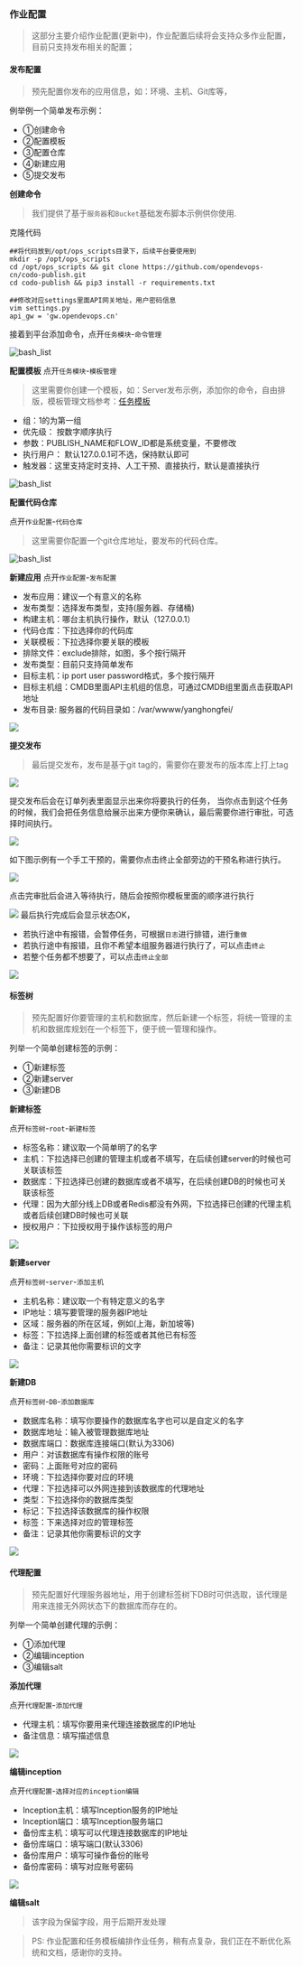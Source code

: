 ### 作业配置

> 这部分主要介绍作业配置(更新中)，作业配置后续将会支持众多作业配置，目前只支持发布相关的配置；


#### 发布配置

> 预先配置你发布的应用信息，如：环境、主机、Git库等，


例举例一个简单发布示例：

- ①创建命令
- ②配置模板
- ③配置仓库
- ④新建应用
- ⑤提交发布

**创建命令**

> 我们提供了基于`服务器`和`Bucket`基础发布脚本示例供你使用.

克隆代码
```shell
##将代码放到/opt/ops_scripts目录下，后续平台要使用到
mkdir -p /opt/ops_scripts
cd /opt/ops_scripts && git clone https://github.com/opendevops-cn/codo-publish.git
cd codo-publish && pip3 install -r requirements.txt

##修改对应settings里面API网关地址，用户密码信息
vim settings.py
api_gw = 'gw.opendevops.cn'
```


接着到平台添加命令，点开`任务模块`-`命令管理`

![bash_list](./_static/images/publish_cmd_list.png)

**配置模板**
点开`任务模块`-`模板管理`



> 这里需要你创建一个模板，如：Server发布示例，添加你的命令，自由排版，模板管理文档参考：[任务模板](http://docs.opendevops.cn/zh/latest/task_template.html#)

- 组：1的为第一组
- 优先级： 按数字顺序执行
- 参数：PUBLISH_NAME和FLOW_ID都是系统变量，不要修改
- 执行用户： 默认127.0.0.1可不选，保持默认即可
- 触发器：这里支持定时支持、人工干预、直接执行，默认是直接执行

![bash_list](./_static/images/publish_server_temp.png)



**配置代码仓库**

点开`作业配置`-`代码仓库`

> 这里需要你配置一个git仓库地址，要发布的代码仓库。

![bash_list](./_static/images/publish_code_repo.png)


**新建应用**
点开`作业配置`-`发布配置`
- 发布应用：建议一个有意义的名称
- 发布类型：选择发布类型，支持(服务器、存储桶)
- 构建主机：哪台主机执行操作，默认（127.0.0.1）
- 代码仓库：下拉选择你的代码库
- 关联模板：下拉选择你要关联的模板
- 排除文件：exclude排除，如图，多个按行隔开
- 发布类型：目前只支持简单发布
- 目标主机：ip port user password格式，多个按行隔开
- 目标主机组：CMDB里面API主机组的信息，可通过CMDB组里面点击获取API地址
- 发布目录: 服务器的代码目录如：/var/wwww/yanghongfei/

![](./_static/images/publish_create_app.png)


**提交发布**
> 最后提交发布，发布是基于git tag的，需要你在要发布的版本库上打上tag

![](./_static/images/publish_server_commit.png)

提交发布后会在订单列表里面显示出来你将要执行的任务，
当你点击到这个任务的时候，我们会把任务信息给展示出来方便你来确认，最后需要你进行审批，可选择时间执行。

![](./_static/images/publish_audit.png)

如下图示例有一个手工干预的，需要你点击终止全部旁边的干预名称进行执行。

![](./_static/images/publish_commit.png)

点击完审批后会进入等待执行，随后会按照你模板里面的顺序进行执行

![](./_static/images/publish_wait.png)
最后执行完成后会显示状态OK，
- 若执行途中有报错，会暂停任务，可根据`日志`进行排错，进行`重做`
- 若执行途中有报错，且你不希望本组服务器进行执行了，可以点击`终止`
- 若整个任务都不想要了，可以点击`终止全部`

![](./_static/images/publish_ok.png)

#### 标签树

> 预先配置好你要管理的主机和数据库，然后新建一个标签，将统一管理的主机和数据库规划在一个标签下，便于统一管理和操作。

列举一个简单创建标签的示例：

- ①新建标签
- ②新建server
- ③新建DB

**新建标签**

点开`标签树`-`root`-`新建标签`

- 标签名称：建议取一个简单明了的名字
- 主机：下拉选择已创建的管理主机或者不填写，在后续创建server的时候也可关联该标签
- 数据库：下拉选择已创建的数据库或者不填写，在后续创建DB的时候也可关联该标签
- 代理：因为大部分线上DB或者Redis都没有外网，下拉选择已创建的代理主机或者后续创建DB时候也可关联
- 授权用户：下拉授权用于操作该标签的用户

![](./_static/images/1新建标签.png)

**新建server**

点开`标签树`-`server`-`添加主机`

- 主机名称：建议取一个有特定意义的名字
- IP地址：填写要管理的服务器IP地址
- 区域：服务器的所在区域，例如(上海，新加坡等)
- 标签：下拉选择上面创建的标签或者其他已有标签
- 备注：记录其他你需要标识的文字

![](./_static/images/2新建server.png)

**新建DB**

点开`标签树`-`DB`-`添加数据库`

- 数据库名称：填写你要操作的数据库名字也可以是自定义的名字
- 数据库地址：输入被管理数据库地址
- 数据库端口：数据库连接端口(默认为3306)
- 用户：对该数据库有操作权限的账号
- 密码：上面账号对应的密码
- 环境：下拉选择你要对应的环境
- 代理：下拉选择可以外网连接到该数据库的代理地址
- 类型：下拉选择你的数据库类型
- 标记：下拉选择该数据库的操作权限
- 标签：下来选择对应的管理标签
- 备注：记录其他你需要标识的文字

![](./_static/images/3新建DB.png)

#### 代理配置

>预先配置好代理服务器地址，用于创建标签树下DB时可供选取，该代理是用来连接无外网状态下的数据库而存在的。

列举一个简单创建代理的示例：

- ①添加代理
- ②编辑inception
- ③编辑salt

**添加代理**

点开`代理配置`-`添加代理`

- 代理主机：填写你要用来代理连接数据库的IP地址
- 备注信息：填写描述信息

![](./_static/images/4添加代理.png)

**编辑inception**

点开`代理配置`-`选择对应的inception编辑`

- Inception主机：填写Inception服务的IP地址
- Inception端口：填写Inception服务端口
- 备份库主机：填写可以代理连接数据库的IP地址
- 备份库端口：填写端口(默认3306)
- 备份库用户：填写可操作备份的账号
- 备份库密码：填写对应账号密码

![](./_static/images/5编辑inception.png)

**编辑salt**

>该字段为保留字段，用于后期开发处理



> PS: 作业配置和任务模板编排作业任务，稍有点复杂，我们正在不断优化系统和文档，感谢你的支持。

